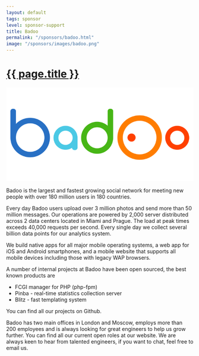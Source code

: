 ```yaml
---
layout: default
tags: sponsor
level: sponsor-support
title: Badoo
permalink: "/sponsors/badoo.html"
image: "/sponsors/images/badoo.png"
---
```


<h1 class="sponsor">
  <a href="{{page.permalink}}">{{ page.title }}</a>
</h1>

<img src="/sponsors/images/badoo.png" class="sponsor" />

Badoo is the largest and fastest growing social network for meeting new people with over 180 million users in 180 countries.

Every day Badoo users upload over 3 million photos and send more than 50 million messages. Our operations are powered by 2,000 server distributed across 2 data centers located in Miami and Prague. The load at peak times exceeds 40,000 requests per second. Every single day we collect several billion data points for our analytics system.

We build native apps for all major mobile operating systems, a web app for iOS and Android smartphones, and a mobile website that supports all mobile devices including those with legacy WAP browsers.

A number of internal projects at Badoo have been open sourced, the best known products are

* FCGI manager for PHP (php-fpm)
* Pinba - real-time statistics collection server
* Blitz - fast templating system

You can find all our projects on Github.

Badoo has two main offices in London and Moscow, employs more than 200 employees and is always looking for great engineers to help us grow further. You can find all our current open roles at our website. We are always keen to hear from talented engineers, if you want to chat, feel free to email us.
